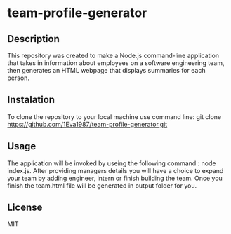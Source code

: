 # team-profile-generator

## Description

This repository was created to make a Node.js command-line application that takes in information about employees on a software engineering team, then generates an HTML webpage that displays summaries for each person.

## Instalation

To clone the repository to your local machine use command line: git clone https://github.com/1Eva1987/team-profile-generator.git

## Usage

The application will be invoked by useing the following command : node index.js. After providing managers details you will have a choice to expand your team by adding engineer, intern or finish building the team. Once you finish the team.html file will be generated in output folder for you.

## License

MIT
